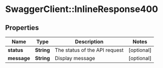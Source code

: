 # SwaggerClient::InlineResponse400

## Properties
Name | Type | Description | Notes
------------ | ------------- | ------------- | -------------
**status** | **String** | The status of the API request | [optional] 
**message** | **String** | Display message | [optional] 


